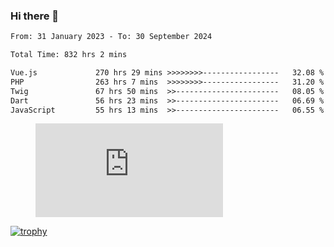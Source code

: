 ### Hi there 👋
<!--START_SECTION:waka-->

```txt
From: 31 January 2023 - To: 30 September 2024

Total Time: 832 hrs 2 mins

Vue.js             270 hrs 29 mins >>>>>>>>-----------------   32.08 %
PHP                263 hrs 7 mins  >>>>>>>>-----------------   31.20 %
Twig               67 hrs 50 mins  >>-----------------------   08.05 %
Dart               56 hrs 23 mins  >>-----------------------   06.69 %
JavaScript         55 hrs 13 mins  >>-----------------------   06.55 %
```

<!--END_SECTION:waka-->
<!-- 
- 🔭 I’m currently working on ...
- 🌱 I’m currently learning ...
- 👯 I’m looking to collaborate on ...
- 🤔 I’m looking for help with ...
- 💬 Ask me about ...
- 📫 How to reach me: ...
- 😄 Pronouns: ...
- ⚡ Fun fact: ... -->


<figure><embed src="https://wakatime.com/share/@jakihanif/43c5af78-a69f-4ced-8cfc-b0822aa9be8f.svg"></embed></figure>

[![trophy](https://github-profile-trophy.vercel.app/?username=jakihanif23&rank=-A,-A)](https://github.com/jakihanif23)
